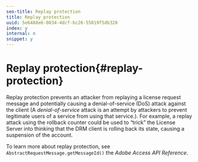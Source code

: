 ```yaml
---
seo-title: Replay protection
title: Replay protection
uuid: 5e6488e6-0834-4dcf-bc26-55019f5db320
index: y
internal: n
snippet: y
---
```


# Replay protection{#replay-protection}

Replay protection prevents an attacker from replaying a license request message and potentially causing a denial-of-service (DoS) attack against the client (A *denial-of-service* attack is an attempt by attackers to prevent legitimate users of a service from using that service.). For example, a replay attack using the rollback counter could be used to “trick” the License Server into thinking that the DRM client is rolling back its state, causing a suspension of the account.

To learn more about replay protection, see `AbstractRequestMessage.getMessageId()` the *Adobe Access API Reference*. 

